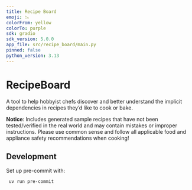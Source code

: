 ```yaml
---
title: Recipe Board
emoji: 📉
colorFrom: yellow
colorTo: purple
sdk: gradio
sdk_version: 5.0.0
app_file: src/recipe_board/main.py
pinned: false
python_version: 3.13
---
```

# RecipeBoard

A tool to help hobbyist chefs discover and better understand the implicit dependencies in recipes they’d like to cook or bake.

**Notice**: Includes generated sample recipes that have not been tested/verified in the real world and may contain mistakes or improper instructions. Please use common sense and follow all applicable food and appliance safety recommendations when cooking!

## Development

Set up pre-commit with:
```shell
 uv run pre-commit
```

